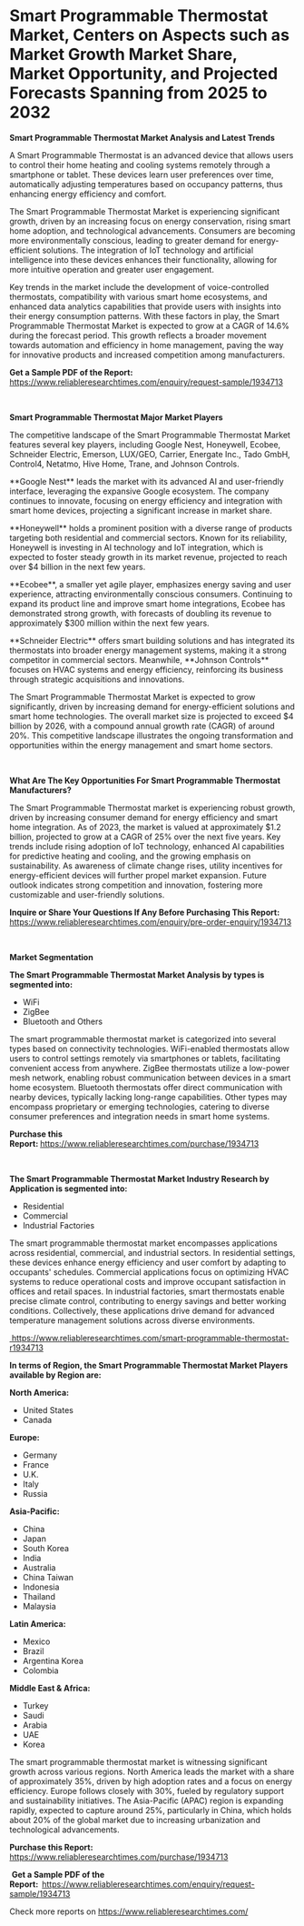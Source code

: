 <p><h1>Smart Programmable Thermostat Market, Centers on Aspects such as Market Growth Market Share, Market Opportunity, and Projected Forecasts Spanning from 2025 to 2032</h1></p><p><strong>Smart Programmable Thermostat Market Analysis and Latest Trends</strong></p>
<p><p>A Smart Programmable Thermostat is an advanced device that allows users to control their home heating and cooling systems remotely through a smartphone or tablet. These devices learn user preferences over time, automatically adjusting temperatures based on occupancy patterns, thus enhancing energy efficiency and comfort. </p><p>The Smart Programmable Thermostat Market is experiencing significant growth, driven by an increasing focus on energy conservation, rising smart home adoption, and technological advancements. Consumers are becoming more environmentally conscious, leading to greater demand for energy-efficient solutions. The integration of IoT technology and artificial intelligence into these devices enhances their functionality, allowing for more intuitive operation and greater user engagement.</p><p>Key trends in the market include the development of voice-controlled thermostats, compatibility with various smart home ecosystems, and enhanced data analytics capabilities that provide users with insights into their energy consumption patterns. With these factors in play, the Smart Programmable Thermostat Market is expected to grow at a CAGR of 14.6% during the forecast period. This growth reflects a broader movement towards automation and efficiency in home management, paving the way for innovative products and increased competition among manufacturers.</p></p>
<p><strong>Get a Sample PDF of the Report:&nbsp;</strong> <a href="https://www.reliableresearchtimes.com/enquiry/request-sample/1934713?utm_campaign=2177&utm_medium=2&utm_source=Github&utm_content=ia&utm_term=10022025&utm_id=smart-programmable-thermostat">https://www.reliableresearchtimes.com/enquiry/request-sample/1934713</a></p>
<p>&nbsp;</p>
<p><strong>Smart Programmable Thermostat Major Market Players</strong></p>
<p><p>The competitive landscape of the Smart Programmable Thermostat Market features several key players, including Google Nest, Honeywell, Ecobee, Schneider Electric, Emerson, LUX/GEO, Carrier, Energate Inc., Tado GmbH, Control4, Netatmo, Hive Home, Trane, and Johnson Controls.</p><p>**Google Nest** leads the market with its advanced AI and user-friendly interface, leveraging the expansive Google ecosystem. The company continues to innovate, focusing on energy efficiency and integration with smart home devices, projecting a significant increase in market share.</p><p>**Honeywell** holds a prominent position with a diverse range of products targeting both residential and commercial sectors. Known for its reliability, Honeywell is investing in AI technology and IoT integration, which is expected to foster steady growth in its market revenue, projected to reach over $4 billion in the next few years.</p><p>**Ecobee**, a smaller yet agile player, emphasizes energy saving and user experience, attracting environmentally conscious consumers. Continuing to expand its product line and improve smart home integrations, Ecobee has demonstrated strong growth, with forecasts of doubling its revenue to approximately $300 million within the next few years.</p><p>**Schneider Electric** offers smart building solutions and has integrated its thermostats into broader energy management systems, making it a strong competitor in commercial sectors. Meanwhile, **Johnson Controls** focuses on HVAC systems and energy efficiency, reinforcing its business through strategic acquisitions and innovations.</p><p>The Smart Programmable Thermostat Market is expected to grow significantly, driven by increasing demand for energy-efficient solutions and smart home technologies. The overall market size is projected to exceed $4 billion by 2026, with a compound annual growth rate (CAGR) of around 20%. This competitive landscape illustrates the ongoing transformation and opportunities within the energy management and smart home sectors.</p></p>
<p>&nbsp;</p>
<p><strong>What Are The Key Opportunities For Smart Programmable Thermostat Manufacturers?</strong></p>
<p><p>The Smart Programmable Thermostat market is experiencing robust growth, driven by increasing consumer demand for energy efficiency and smart home integration. As of 2023, the market is valued at approximately $1.2 billion, projected to grow at a CAGR of 25% over the next five years. Key trends include rising adoption of IoT technology, enhanced AI capabilities for predictive heating and cooling, and the growing emphasis on sustainability. As awareness of climate change rises, utility incentives for energy-efficient devices will further propel market expansion. Future outlook indicates strong competition and innovation, fostering more customizable and user-friendly solutions.</p></p>
<p><strong>Inquire or Share Your Questions If Any Before Purchasing This Report:</strong> <a href="https://www.reliableresearchtimes.com/enquiry/pre-order-enquiry/1934713?utm_campaign=2177&utm_medium=2&utm_source=Github&utm_content=ia&utm_term=10022025&utm_id=smart-programmable-thermostat">https://www.reliableresearchtimes.com/enquiry/pre-order-enquiry/1934713</a></p>
<p>&nbsp;</p>
<p><strong>Market Segmentation</strong></p>
<p><strong>The Smart Programmable Thermostat Market Analysis by types is segmented into:</strong></p>
<p><ul><li>WiFi</li><li>ZigBee</li><li>Bluetooth and Others</li></ul></p>
<p><p>The smart programmable thermostat market is categorized into several types based on connectivity technologies. WiFi-enabled thermostats allow users to control settings remotely via smartphones or tablets, facilitating convenient access from anywhere. ZigBee thermostats utilize a low-power mesh network, enabling robust communication between devices in a smart home ecosystem. Bluetooth thermostats offer direct communication with nearby devices, typically lacking long-range capabilities. Other types may encompass proprietary or emerging technologies, catering to diverse consumer preferences and integration needs in smart home systems.</p></p>
<p><strong>Purchase this Report:&nbsp;</strong><a href="https://www.reliableresearchtimes.com/purchase/1934713?utm_campaign=2177&utm_medium=2&utm_source=Github&utm_content=ia&utm_term=10022025&utm_id=smart-programmable-thermostat">https://www.reliableresearchtimes.com/purchase/1934713</a></p>
<p>&nbsp;</p>
<p><strong>The Smart Programmable Thermostat Market Industry Research by Application is segmented into:</strong></p>
<p><ul><li>Residential</li><li>Commercial</li><li>Industrial Factories</li></ul></p>
<p><p>The smart programmable thermostat market encompasses applications across residential, commercial, and industrial sectors. In residential settings, these devices enhance energy efficiency and user comfort by adapting to occupants' schedules. Commercial applications focus on optimizing HVAC systems to reduce operational costs and improve occupant satisfaction in offices and retail spaces. In industrial factories, smart thermostats enable precise climate control, contributing to energy savings and better working conditions. Collectively, these applications drive demand for advanced temperature management solutions across diverse environments.</p></p>
<p><a href="https://www.reliableresearchtimes.com/smart-programmable-thermostat-r1934713?utm_campaign=2177&utm_medium=2&utm_source=Github&utm_content=ia&utm_term=10022025&utm_id=smart-programmable-thermostat">&nbsp;https://www.reliableresearchtimes.com/smart-programmable-thermostat-r1934713</a></p>
<p><strong>In terms of Region, the Smart Programmable Thermostat Market Players available by Region are:</strong></p>
<p>
    <p> <strong> North America: </strong>
        <ul>
            <li>United States</li>
            <li>Canada</li>
        </ul>
        </p> 
    <p> <strong> Europe: </strong>
        <ul>
            <li>Germany</li>
            <li>France</li>
            <li>U.K.</li>
            <li>Italy</li>
            <li>Russia</li>
        </ul>
        </p> 
    <p> <strong> Asia-Pacific: </strong>
        <ul>
            <li>China</li>
            <li>Japan</li>
            <li>South Korea</li>
            <li>India</li>
            <li>Australia</li>
            <li>China Taiwan</li>
            <li>Indonesia</li>
            <li>Thailand</li>
            <li>Malaysia</li>
        </ul>
        </p> 
    <p> <strong> Latin America: </strong>
        <ul>
            <li>Mexico</li>
            <li>Brazil</li>
            <li>Argentina Korea</li>
            <li>Colombia</li>
        </ul>
        </p> 
    <p> <strong> Middle East & Africa: </strong>
        <ul>
            <li>Turkey</li>
            <li>Saudi</li>
            <li>Arabia</li>
            <li>UAE</li>
            <li>Korea</li>
        </ul>
    </p>
    </p>
<p><p>The smart programmable thermostat market is witnessing significant growth across various regions. North America leads the market with a share of approximately 35%, driven by high adoption rates and a focus on energy efficiency. Europe follows closely with 30%, fueled by regulatory support and sustainability initiatives. The Asia-Pacific (APAC) region is expanding rapidly, expected to capture around 25%, particularly in China, which holds about 20% of the global market due to increasing urbanization and technological advancements.</p></p>
<p><strong>Purchase this Report: </strong><a href="https://www.reliableresearchtimes.com/purchase/1934713?utm_campaign=2177&utm_medium=2&utm_source=Github&utm_content=ia&utm_term=10022025&utm_id=smart-programmable-thermostat">https://www.reliableresearchtimes.com/purchase/1934713</a></p>
<p>&nbsp;<strong>Get a Sample PDF of the Report:&nbsp;&nbsp;</strong><a href="https://www.reliableresearchtimes.com/enquiry/request-sample/1934713?utm_campaign=2177&utm_medium=2&utm_source=Github&utm_content=ia&utm_term=10022025&utm_id=smart-programmable-thermostat">https://www.reliableresearchtimes.com/enquiry/request-sample/1934713</a></p>
<p><strong></strong></p>
<p>Check more reports on <a href="https://www.reliableresearchtimes.com/?utm_campaign=2177&utm_medium=2&utm_source=Github&utm_content=ia&utm_term=10022025&utm_id=smart-programmable-thermostat">https://www.reliableresearchtimes.com/</a></p>